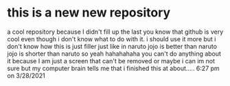 # this is a new new repository
 a cool repository because I didn't fill up the last
you know that github is very cool even though i don't know what to do with it.
i should use it more but i don't know how
this is just filler just like in naruto
jojo is better than naruto
jojo is shorter than naruto
so yeah hahahahaha you can't do anything about it because I am just a screen that can't be removed
or maybe i can im not sure but my computer brain tells me that i finished this at about.....
6:27 pm on 3/28/2021